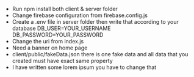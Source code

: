- Run npm install both client & server folder
- Change firebase configuration from firebase.config.js
- Create a .env file in server folder then write that according to your database DB_USER=YOUR_USERNAME DB_PASSWORD=YOUR_PASSWORD
- Change the uri from index.js
- Need a banner on home page
- client/public/fakeData.json there is one fake data and all data that you created must have exact same property
- I have written some lorem ipsum you have to change that
